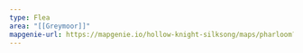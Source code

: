 ```yaml
---
type: Flea
area: "[[Greymoor]]"
mapgenie-url: https://mapgenie.io/hollow-knight-silksong/maps/pharloom?locationIds=478287
---
```

